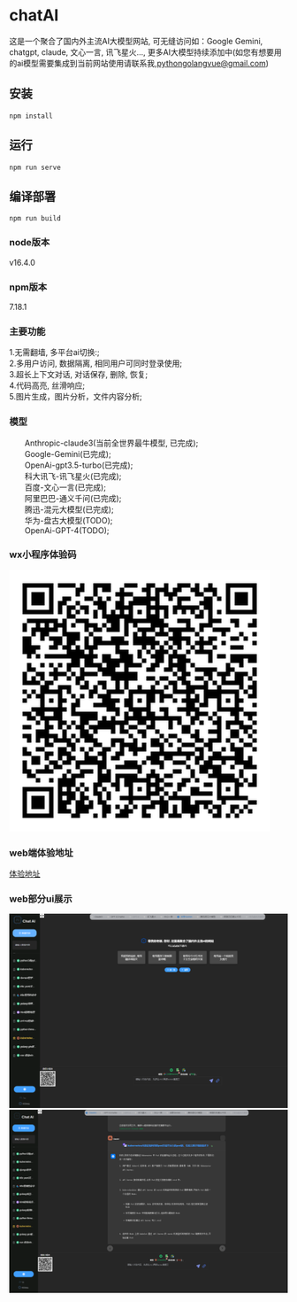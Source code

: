 # chatAI
这是一个聚合了国内外主流AI大模型网站, 可无缝访问如：Google Gemini, chatgpt, claude, 文心一言, 讯飞星火..., 更多AI大模型持续添加中(如您有想要用的ai模型需要集成到当前网站使用请联系我,pythongolangvue@gmail.com)

## 安装
```
npm install
```

## 运行
```
npm run serve
```

## 编译部署
```
npm run build
```

### node版本
v16.4.0  

### npm版本
7.18.1

### 主要功能
1.无需翻墙, 多平台ai切换:;  
2.多用户访问, 数据隔离, 相同用户可同时登录使用;  
3.超长上下文对话, 对话保存, 删除, 恢复;  
4.代码高亮, 丝滑响应;  
5.图片生成，图片分析，文件内容分析;  

### 模型
&emsp;&emsp;Anthropic-claude3(当前全世界最牛模型, 已完成);  
&emsp;&emsp;Google-Gemini(已完成);  
&emsp;&emsp;OpenAi-gpt3.5-turbo(已完成);  
&emsp;&emsp;科大讯飞-讯飞星火(已完成);  
&emsp;&emsp;百度-文心一言(已完成);  
&emsp;&emsp;阿里巴巴-通义千问(已完成);  
&emsp;&emsp;腾迅-混元大模型(已完成);  
&emsp;&emsp;华为-盘古大模型(TODO);  
&emsp;&emsp;OpenAi-GPT-4(TODO);  

### wx小程序体验码
![chat-ui-1](ai-wx.jpg)   


### web端体验地址  
[体验地址](http://43.156.8.45:8092/chat)  


### web部分ui展示
![chat-ui-1](main-7.png)   
![chat-ui-1](main-6.png)   

